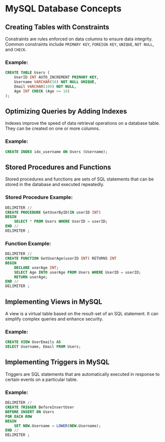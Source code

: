 # MySQL Database Concepts

## Creating Tables with Constraints

Constraints are rules enforced on data columns to ensure data integrity. Common constraints include `PRIMARY KEY`, `FOREIGN KEY`, `UNIQUE`, `NOT NULL`, and `CHECK`.

### Example:

```sql
CREATE TABLE Users (
    UserID INT AUTO_INCREMENT PRIMARY KEY,
    Username VARCHAR(50) NOT NULL UNIQUE,
    Email VARCHAR(100) NOT NULL,
    Age INT CHECK (Age >= 18)
);
```

## Optimizing Queries by Adding Indexes

Indexes improve the speed of data retrieval operations on a database table. They can be created on one or more columns.

### Example:

```sql
CREATE INDEX idx_username ON Users (Username);
```

## Stored Procedures and Functions

Stored procedures and functions are sets of SQL statements that can be stored in the database and executed repeatedly.

### Stored Procedure Example:

```sql
DELIMITER //
CREATE PROCEDURE GetUserByID(IN userID INT)
BEGIN
    SELECT * FROM Users WHERE UserID = userID;
END //
DELIMITER ;
```

### Function Example:

```sql
DELIMITER //
CREATE FUNCTION GetUserAge(userID INT) RETURNS INT
BEGIN
    DECLARE userAge INT;
    SELECT Age INTO userAge FROM Users WHERE UserID = userID;
    RETURN userAge;
END //
DELIMITER ;
```

## Implementing Views in MySQL

A view is a virtual table based on the result-set of an SQL statement. It can simplify complex queries and enhance security.

### Example:

```sql
CREATE VIEW UserEmails AS
SELECT Username, Email FROM Users;
```

## Implementing Triggers in MySQL

Triggers are SQL statements that are automatically executed in response to certain events on a particular table.

### Example:

```sql
DELIMITER //
CREATE TRIGGER BeforeInsertUser
BEFORE INSERT ON Users
FOR EACH ROW
BEGIN
    SET NEW.Username = LOWER(NEW.Username);
END //
DELIMITER ;
```
